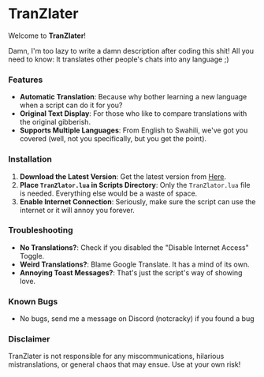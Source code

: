 # TranZlater
Welcome to **TranZlater**!

Damn, I'm too lazy to write a damn description after coding this shit!
All you need to know: It translates other people's chats into any language ;)

### Features
- **Automatic Translation**: Because why bother learning a new language when a script can do it for you?
- **Original Text Display**: For those who like to compare translations with the original gibberish.
- **Supports Multiple Languages**: From English to Swahili, we've got you covered (well, not you specifically, but you get the point).

### Installation
1. **Download the Latest Version**: Get the latest version from [Here](https://github.com/Cracky0001/Stand-TranZlater/releases/latest).
2. **Place `TranZlator.lua` in Scripts Directory**: Only the `TranZlator.lua` file is needed. Everything else would be a waste of space.
4. **Enable Internet Connection**: Seriously, make sure the script can use the internet or it will annoy you forever.

### Troubleshooting
- **No Translations?**: Check if you disabled the "Disable Internet Access" Toggle.
- **Weird Translations?**: Blame Google Translate. It has a mind of its own.
- **Annoying Toast Messages?**: That's just the script's way of showing love.

### Known Bugs
- No bugs, send me a message on Discord (notcracky) if you found a bug

### Disclaimer
TranZlater is not responsible for any miscommunications, hilarious mistranslations, or general chaos that may ensue. Use at your own risk!